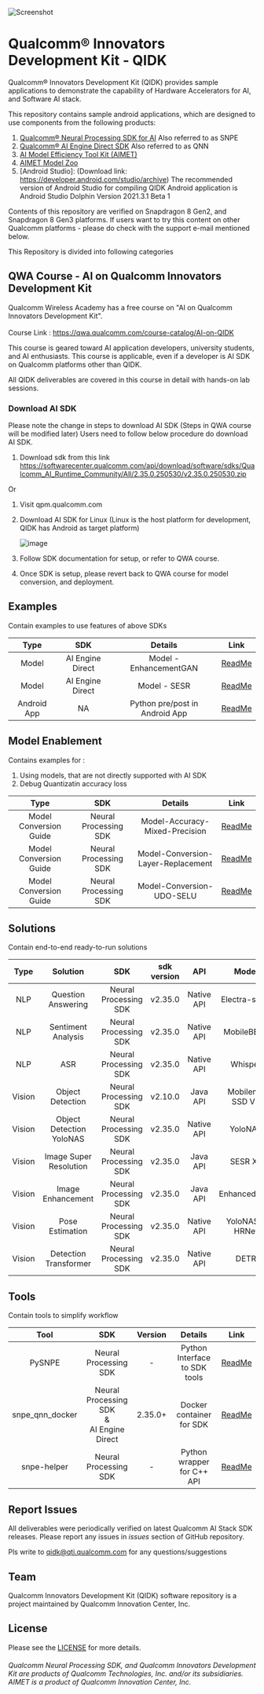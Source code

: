 ![Screenshot](./images/logo-quic-on@h68.png)

# Qualcomm® Innovators Development Kit - QIDK

Qualcomm® Innovators Development Kit (QIDK) provides sample applications to demonstrate the capability of Hardware Accelerators for AI, and Software AI stack.

This repository contains sample android applications, which are designed to use components from the following products:

1. [Qualcomm® Neural Processing SDK for AI](https://docs.qualcomm.com/bundle/publicresource/topics/80-63442-2/introduction.html?product=1601111740010412)
   Also referred to as SNPE
2. [Qualcomm® AI Engine Direct SDK](https://docs.qualcomm.com/bundle/publicresource/topics/80-63442-50/introduction.html?product=1601111740009302)
   Also referred to as QNN
3. [AI Model Efficiency Tool Kit (AIMET)](https://github.com/quic/aimet)
4. [AIMET Model Zoo](https://github.com/quic/aimet-model-zoo)
5. [Android Studio]: (Download link: https://developer.android.com/studio/archive)
   The recommended version of Android Studio for compiling QIDK Android application is Android Studio Dolphin Version 2021.3.1 Beta 1

Contents of this repository are verified on Snapdragon 8 Gen2, and Snapdragon 8 Gen3 platforms. 
If users want to try this content on other Qualcomm platforms - please do check with the support e-mail mentioned below. 

This Repository is divided into following categories

## QWA Course - AI on Qualcomm Innovators Development Kit 

Qualcomm Wireless Academy has a free course on "AI on Qualcomm Innovators Development Kit".<br><br>
Course Link : https://qwa.qualcomm.com/course-catalog/AI-on-QIDK

This course is geared toward AI application developers, university students, and AI enthusiasts.
This course is applicable, even if a developer is AI SDK on Qualcomm platforms other than QIDK. 

All QIDK deliverables are covered in this course in detail with hands-on lab sessions. 

### Download AI SDK 

Please note the change in steps to download AI SDK (Steps in QWA course will be modified later)
Users need to follow below procedure do download AI SDK. 
1. Download sdk from this link https://softwarecenter.qualcomm.com/api/download/software/sdks/Qualcomm_AI_Runtime_Community/All/2.35.0.250530/v2.35.0.250530.zip

Or

1. Visit qpm.qualcomm.com
2. Download AI SDK for Linux (Linux is the host platform for development, QIDK has Android as target platform)

   ![image](https://github.com/user-attachments/assets/dbea8590-1af4-496b-8332-81d1f5640401)


4. Follow SDK documentation for setup, or refer to QWA course.
5. Once SDK is setup, please revert back to QWA course for model conversion, and deployment. 

## Examples

Contain examples to use features of above SDKs

|   Type    | SDK   |   Details   |   Link |
|  :---:    |    :---:   |    :---:  |   :---:  |
|  Model    | AI Engine Direct |  Model - EnhancementGAN | [ReadMe](./Examples/QNN-Model-Example-EnhancementGAN/README.md) |
|  Model    | AI Engine Direct  |  Model - SESR | [ReadMe](./Examples/QNN-Model-Example-SESR/README.md) |
| Android App | NA | Python pre/post in Android App | [ReadMe](./Examples/Python-ASR-wav2vec2/README.md) |

## Model Enablement

Contains examples for : 

1. Using models, that are not directly supported with AI SDK
2. Debug Quantizatin accuracy loss

|   Type    | SDK   |   Details   |   Link |
|  :---:    |    :---:   |    :---:  |   :---:  |
| Model Conversion Guide | Neural Processing SDK | Model-Accuracy-Mixed-Precision | [ReadMe](./Model-Enablement/Model-Accuracy-Mixed-Precision/README.md)|
| Model Conversion Guide | Neural Processing SDK | Model-Conversion-Layer-Replacement | [ReadMe](./Model-Enablement/Model-Conversion-Layer-Replacement/README.md)|
| Model Conversion Guide | Neural Processing SDK | Model-Conversion-UDO-SELU | [ReadMe](./Model-Enablement/Model-Conversion-UDO-SELU/README.md)|

## Solutions

Contain end-to-end ready-to-run solutions

|   Type     | Solution   |   SDK   |sdk version|   API   | Model   |   ReadMe |  Demo   |
|  :---:     |    :---:   |    :---:  |    :---:  |    :---:  |    :---:  |   :---:  |  :---:  |
|  NLP       | Question Answering       |  Neural Processing SDK | v2.35.0 |Native API | Electra-small     |  [ReadMe](./Solutions/NLPSolution1-QuestionAnswering/README.md) |   [Demo](./Solutions/NLPSolution1-QuestionAnswering/README.md#qa-app-workflow)   |
|  NLP       | Sentiment Analysis       |  Neural Processing SDK | v2.35.0 | Native API | MobileBERT     |  [ReadMe](./Solutions/NLPSolution2-SentimentAnalysis/README.md)  |   [Demo](./Solutions/NLPSolution2-SentimentAnalysis/README.md#sa-app-workflow)   |
|  NLP       | ASR  | Neural Processing SDK | v2.35.0 | Native API | Whisper | [ReadMe](./Solutions/NLPSolution3-AutomaticSpeechRecognition-Whisper/README.md) | [Demo](./Solutions/NLPSolution3-AutomaticSpeechRecognition-Whisper/README.md#Result) |                   
|  Vision    | Object Detection       |  Neural Processing SDK | v2.10.0 |   Java API  | Mobilenet SSD V2    | [ReadMe](./Solutions/VisionSolution1-ObjectDetection/README.md) |   [Demo](./Solutions/VisionSolution1-ObjectDetection/demo/ObjectDetection-Demo.gif)   |
|  Vision    | Object Detection YoloNAS | Neural Processing SDK | v2.35.0 | Native API | YoloNAS| [ReadMe](./Solutions/VisionSolution1-ObjectDetection-YoloNas/README.md)| [Demo](./Solutions/VisionSolution1-ObjectDetection-YoloNas/demo/ObjectDetectYoloNAS.gif)|
|  Vision    | Image Super Resolution       |Neural Processing SDK | v2.35.0 |   Java API | SESR XL    | [ReadMe](./Solutions/VisionSolution2-ImageSuperResolution/README.md) |   [Demo](./Solutions/VisionSolution2-ImageSuperResolution/demo/VisionSolution2-ImageSuperResolution.gif)   |
|  Vision    | Image Enhancement       |Neural Processing SDK | v2.35.0 |  Java API | EnhancedGAN    | [ReadMe](./Solutions/VisionSolution3-ImageEnhancement/README.md)  |   [Demo](./Solutions/VisionSolution3-ImageEnhancement/demo/VisionSolution3-ImageEnhancement.gif)   |
|  Vision    | Pose Estimation |Neural Processing SDK| v2.35.0 | Native API|YoloNAS + HRNet| [ReadMe](./Solutions/VisionSolution4-PoseEstimation/README.md)|[Demo](./Solutions/VisionSolution4-PoseEstimation/demo/PoseDetectionYoloNas.gif)|
|  Vision    | Detection Transformer | Neural Processing SDK | v2.35.0 | Native API | DETR | [ReadMe](./Solutions/VisionSolution1-ObjectDetection-DETR/README.md) | [Demo](./Solutions/VisionSolution1-ObjectDetection-DETR/demo/ObjectDetectDETR.avi)|

## Tools

Contain tools to simplify workflow

|   Tool    | SDK   | Version   |   Details   |   Link |
|  :---:    |    :---:   |    :---:   |    :---:  |   :---:  |
|  PySNPE   | Neural Processing SDK  | - |Python Interface to SDK tools | [ReadMe](./Tools/pysnpe_utils/README.md) |
|  snpe_qnn_docker    | Neural Processing SDK <br>&<br> AI Engine Direct  | 2.35.0+ | Docker container for SDK | [ReadMe](./Tools/snpe_qnn_docker/README.md) |
|  snpe-helper    | Neural Processing SDK  |  - |Python wrapper for C++ API | [ReadMe](./Tools/snpe-helper/README.md) |

## Report Issues

All deliverables were periodically verified on latest Qualcomm AI Stack SDK releases. 
Please report any issues in _issues_ section of GitHub repository. 

Pls write to qidk@qti.qualcomm.com for any questions/suggestions

## Team

Qualcomm Innovators Development Kit (QIDK) software repository is a project maintained by Qualcomm Innovation Center, Inc.

## License 

Please see the [LICENSE](LICENSE) for more details.

###### *Qualcomm Neural Processing SDK, and Qualcomm Innovators Development Kit are products of Qualcomm Technologies, Inc. and/or its subsidiaries. AIMET is a product of Qualcomm Innovation Center, Inc.*
